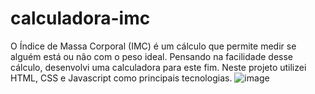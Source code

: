 # calculadora-imc
O Índice de Massa Corporal (IMC) é um cálculo que permite medir se alguém está ou não com o peso ideal. Pensando na facilidade desse cálculo, desenvolvi uma calculadora para este fim. Neste projeto utilizei HTML, CSS e Javascript como principais tecnologias.
![image](https://user-images.githubusercontent.com/105068717/223584806-0a03fc44-e116-40ae-bbef-683b5a116a05.png)

